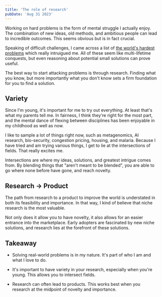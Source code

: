```yaml
---
title: 'The role of research'
pubDate: 'Aug 31 2023'
---
```


Working on hard problems is the form of mental struggle I actually enjoy. The combination of new ideas, old methods, and ambitious people can lead to incredible outcomes. This seems obvious but is in fact crucial.

Speaking of difficult challenges, I came across a list of [the world's hardest problems](https://docs.google.com/document/d/1Vb8WWbsVyEJzl66_qqtZfFr2uLL07Y7SJH5XKldjDPY/edit) which really intruigued me. All of these seem like multi-lifetime conquests, but even reasoning about potential small solutions can prove useful.

The best way to start attacking problems is through research. Finding what you know, but more importantly what you don't know sets a firm foundation for you to find a solution.

## Variety

Since I'm young, it's important for me to try out everything. At least that's what my parents tell me. In fairness, I think they're right for the most part, and the mental dance of flexing between disciplines has been enjoyable in my childhood as well as now.

I like to sample a lot of things right now, such as metagenomics, AI research, bio-security, congestion pricing, housing, and malaria. Because I have tried and am trying various things, I get to lie at the intersections of fields. That really excites me.

Intersections are where my ideas, solutions, and greatest intrigue comes from. By blending things that "aren't meant to be blended", you are able to go where none before have gone, and reach novelty.

## Research &rarr; Product

The path from research to a product to improve the world is understated in both its feasibility and importance. In that way, I kind of believe that niche research is the most valuable.

Not only does it allow you to have novelty, it also allows for an easier entrance into the marketplace. Early adopters are fascinated by new niche solutions, and research lies at the forefront of these solutions.

## Takeaway

- Solving real-world problems is in my nature. It's part of who I am and what I love to do.

- It's important to have variety in your research, especially when you're young. This allows you to intersect fields.

- Research can often lead to products. This works best when you research at the midpoint of novelty and importance.
